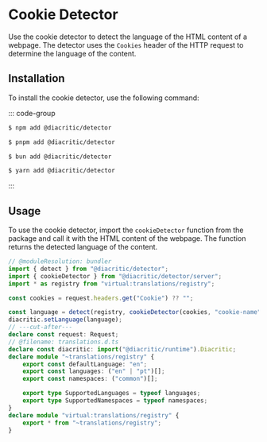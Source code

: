 # Cookie Detector

Use the cookie detector to detect the language of the HTML content of a webpage. The detector uses the `Cookies` header of the HTTP request to determine the language of the content.

## Installation

To install the cookie detector, use the following command:

::: code-group

```sh [NPM]
$ npm add @diacritic/detector
```

```sh [PNPM]
$ pnpm add @diacritic/detector
```

```sh [Bun]
$ bun add @diacritic/detector
```

```sh [Yarn]
$ yarn add @diacritic/detector
```

:::

## Usage

To use the cookie detector, import the `cookieDetector` function from the package and call it with the HTML content of the webpage. The function returns the detected language of the content.

```ts twoslash
// @moduleResolution: bundler
import { detect } from "@diacritic/detector";
import { cookieDetector } from "@diacritic/detector/server";
import * as registry from "virtual:translations/registry";

const cookies = request.headers.get("Cookie") ?? "";

const language = detect(registry, cookieDetector(cookies, "cookie-name"));
diacritic.setLanguage(language);
// ---cut-after---
declare const request: Request;
// @filename: translations.d.ts
declare const diacritic: import("@diacritic/runtime").Diacritic;
declare module "~translations/registry" {
	export const defaultLanguage: "en";
	export const languages: ("en" | "pt")[];
	export const namespaces: ("common")[];

	export type SupportedLanguages = typeof languages;
	export type SupportedNamespaces = typeof namespaces;
}
declare module "virtual:translations/registry" {
	export * from "~translations/registry";
}
```
